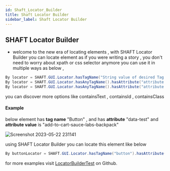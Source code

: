```yaml
---
id: Shaft_Locator_Builder
title: Shaft Locator Builder
sidebar_label: Shaft Locator Builder
---
```


## SHAFT Locator Builder 
- welcome to the new era of locating elements , with SHAFT Locator Builder you can locate element as if you were writing a story , you don't need to worry about xpath or css selector anymore
you can use it in multiple ways as below , 
```java
By locator = SHAFT.GUI.Locator.hasTagName("String value of desired Tag name").build();
By locator = SHAFT.GUI.Locator.hasAnyTagName().hasAttribute("attribute name").build();
By locator = SHAFT.GUI.Locator.hasAnyTagName().hasAttribute("attribute name" , "string value of the attribute").build();
```
you can discover more options like containsText , containsId , containsClass 

#### Example 

below element has **tag name** "Button" , and has **attribute** "data-test" and **attribute value** is "add-to-cart-sauce-labs-backpack"

![Screenshot 2023-05-22 231141](https://github.com/ShaftHQ/shafthq.github.io/assets/65794900/a73f1e68-2476-4367-abbf-637b303089ac)

using SHAFT Locator Builder you can locate this element like below

```java
By buttonLocator = SHAFT.GUI.Locator.hasTagName("button").hasAttribute("test-data" , "add-to-cart-sauce-labs-backpack").build();
```
for more examples visit [LocatorBuilderTest](https://github.com/ShaftHQ/SHAFT_ENGINE/blob/main/src/test/java/testPackage/locator/LocatorBuilderTest.java) on Github.

